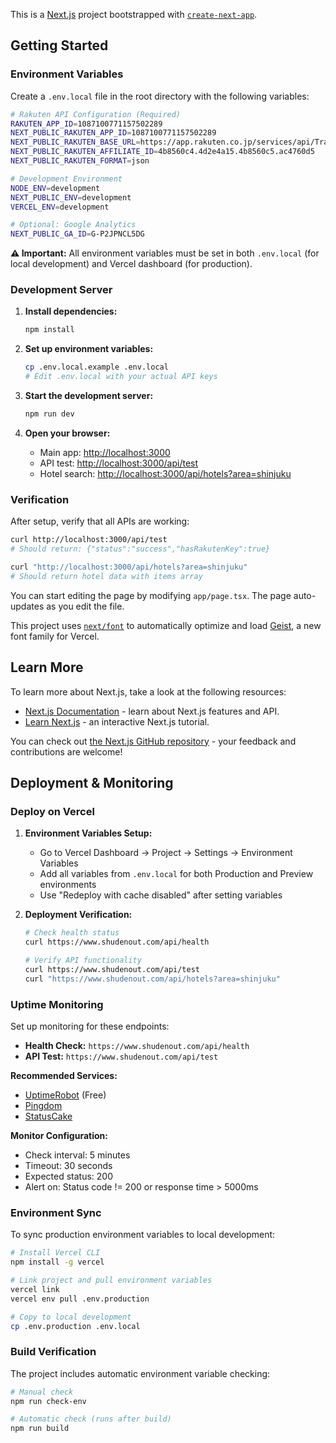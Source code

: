 This is a [Next.js](https://nextjs.org) project bootstrapped with [`create-next-app`](https://nextjs.org/docs/app/api-reference/cli/create-next-app).

## Getting Started

### Environment Variables

Create a `.env.local` file in the root directory with the following variables:

```bash
# Rakuten API Configuration (Required)
RAKUTEN_APP_ID=1087100771157502289
NEXT_PUBLIC_RAKUTEN_APP_ID=1087100771157502289
NEXT_PUBLIC_RAKUTEN_BASE_URL=https://app.rakuten.co.jp/services/api/Travel/SimpleHotelSearch/20170426
NEXT_PUBLIC_RAKUTEN_AFFILIATE_ID=4b8560c4.4d2e4a15.4b8560c5.ac4760d5
NEXT_PUBLIC_RAKUTEN_FORMAT=json

# Development Environment
NODE_ENV=development
NEXT_PUBLIC_ENV=development
VERCEL_ENV=development

# Optional: Google Analytics
NEXT_PUBLIC_GA_ID=G-P2JPNCL5DG
```

**⚠️ Important:** All environment variables must be set in both `.env.local` (for local development) and Vercel dashboard (for production).

### Development Server

1. **Install dependencies:**
   ```bash
   npm install
   ```

2. **Set up environment variables:**
   ```bash
   cp .env.local.example .env.local
   # Edit .env.local with your actual API keys
   ```

3. **Start the development server:**
   ```bash
   npm run dev
   ```

4. **Open your browser:**
   - Main app: [http://localhost:3000](http://localhost:3000)
   - API test: [http://localhost:3000/api/test](http://localhost:3000/api/test)
   - Hotel search: [http://localhost:3000/api/hotels?area=shinjuku](http://localhost:3000/api/hotels?area=shinjuku)

### Verification

After setup, verify that all APIs are working:
```bash
curl http://localhost:3000/api/test
# Should return: {"status":"success","hasRakutenKey":true}

curl "http://localhost:3000/api/hotels?area=shinjuku"
# Should return hotel data with items array
```

You can start editing the page by modifying `app/page.tsx`. The page auto-updates as you edit the file.

This project uses [`next/font`](https://nextjs.org/docs/app/building-your-application/optimizing/fonts) to automatically optimize and load [Geist](https://vercel.com/font), a new font family for Vercel.

## Learn More

To learn more about Next.js, take a look at the following resources:

- [Next.js Documentation](https://nextjs.org/docs) - learn about Next.js features and API.
- [Learn Next.js](https://nextjs.org/learn) - an interactive Next.js tutorial.

You can check out [the Next.js GitHub repository](https://github.com/vercel/next.js) - your feedback and contributions are welcome!

## Deployment & Monitoring

### Deploy on Vercel

1. **Environment Variables Setup:**
   - Go to Vercel Dashboard → Project → Settings → Environment Variables
   - Add all variables from `.env.local` for both Production and Preview environments
   - Use "Redeploy with cache disabled" after setting variables

2. **Deployment Verification:**
   ```bash
   # Check health status
   curl https://www.shudenout.com/api/health
   
   # Verify API functionality
   curl https://www.shudenout.com/api/test
   curl "https://www.shudenout.com/api/hotels?area=shinjuku"
   ```

### Uptime Monitoring

Set up monitoring for these endpoints:
- **Health Check:** `https://www.shudenout.com/api/health`
- **API Test:** `https://www.shudenout.com/api/test`

**Recommended Services:**
- [UptimeRobot](https://uptimerobot.com/) (Free)
- [Pingdom](https://www.pingdom.com/)
- [StatusCake](https://www.statuscake.com/)

**Monitor Configuration:**
- Check interval: 5 minutes
- Timeout: 30 seconds
- Expected status: 200
- Alert on: Status code != 200 or response time > 5000ms

### Environment Sync

To sync production environment variables to local development:
```bash
# Install Vercel CLI
npm install -g vercel

# Link project and pull environment variables
vercel link
vercel env pull .env.production

# Copy to local development
cp .env.production .env.local
```

### Build Verification

The project includes automatic environment variable checking:
```bash
# Manual check
npm run check-env

# Automatic check (runs after build)
npm run build
```
